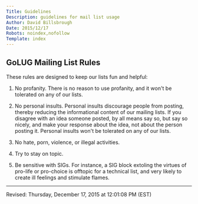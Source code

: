 ```yaml
---
Title: Guidelines
Description: guidelines for mail list usage
Author: David Billsbrough
Date: 2015/12/17
Robots: noindex,nofollow
Template: index
---
```


## GoLUG Mailing List Rules

These rules are designed to keep our lists fun and helpful:

1. No profanity. There is no reason to use profanity, and it won't be tolerated on any of our lists.

2. No personal insults. Personal insults discourage people from posting, thereby reducing the informational content of our mailing
lists. If you disagree with an idea someone posted, by all means say so, but say so nicely, and make your response about the idea,
not about the person posting it. Personal insults won't be tolerated on any of our lists.

3. No hate, porn, violence, or illegal activities.

4. Try to stay on topic.

5. Be sensitive with SIGs. For instance, a SIG block extoling the virtues of pro-life or pro-choice is offtopic for a technical
list, and very likely to create ill feelings and stimulate flames.

--------------------
Revised: Thursday, December 17, 2015 at 12:01:08 PM (EST)
